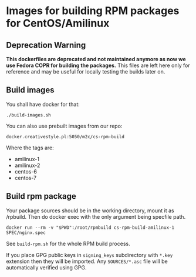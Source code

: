 Images for building RPM packages for CentOS/Amilinux
====================================================

## Deprecation Warning

**This dockerfiles are deprecated and not maintained anymore as now we use Fedora COPR for building the packages.** This files are left here only for reference and may be useful for locally testing the builds later on.

## Build images

You shall have docker for that:

```
./build-images.sh
```

You can also use prebuilt images from our repo:

`docker.creativestyle.pl:5050/m2c/cs-rpm-build`

Where the tags are:
  - amilinux-1
  - amilinux-2
  - centos-6
  - centos-7

## Build rpm package

Your package sources should be in the working directory, mount it
as /rpbuild. Then do docker exec with the only argument being specfile
path.

```
docker run --rm -v "$PWD":/root/rpmbuild cs-rpm-build-amilinux-1 SPEC/nginx.spec
```

See `build-rpm.sh` for the whole RPM build process.

If you place GPG public keys in `signing_keys` subdirectory with `*.key`
extension then they will be imported. Any `SOURCES/*.asc` file will be
automatically verified using GPG.